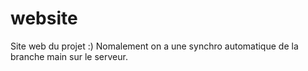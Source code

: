 # website
Site web du projet :)
Nomalement on a une synchro automatique de la branche main sur le serveur.
